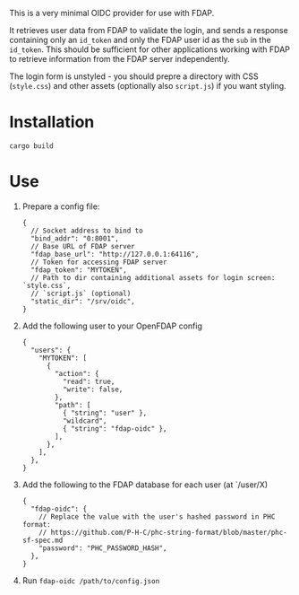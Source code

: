 This is a very minimal OIDC provider for use with FDAP.

It retrieves user data from FDAP to validate the login, and sends a response containing only an `id_token` and only the FDAP user id as the `sub` in the `id_token`. This should be sufficient for other applications working with FDAP to retrieve information from the FDAP server independently.

The login form is unstyled - you should prepre a directory with CSS (`style.css`) and other assets (optionally also `script.js`) if you want styling.

# Installation

`cargo build`

# Use

1. Prepare a config file:

   ```jsonc
   {
     // Socket address to bind to
     "bind_addr": "0:8001",
     // Base URL of FDAP server
     "fdap_base_url": "http://127.0.0.1:64116",
     // Token for accessing FDAP server
     "fdap_token": "MYTOKEN",
     // Path to dir containing additional assets for login screen: `style.css`,
     // `script.js` (optional)
     "static_dir": "/srv/oidc",
   }
   ```

2. Add the following user to your OpenFDAP config

   ```jsonc
   {
     "users": {
       "MYTOKEN": [
         {
           "action": {
             "read": true,
             "write": false,
           },
           "path": [
             { "string": "user" },
             "wildcard",
             { "string": "fdap-oidc" },
           ],
         },
       ],
     },
   }
   ```

3. Add the following to the FDAP database for each user (at `/user/X)

   ```jsonc
   {
     "fdap-oidc": {
       // Replace the value with the user's hashed password in PHC format:
       // https://github.com/P-H-C/phc-string-format/blob/master/phc-sf-spec.md
       "password": "PHC_PASSWORD_HASH",
     },
   }
   ```

4. Run `fdap-oidc /path/to/config.json`
